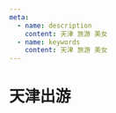 ```yaml
---
meta:
  - name: description
    content: 天津 旅游 美女
  - name: keywords
    content: 天津 旅游 美女
---
```

# 天津出游


<ImgView title="天津旅游" url="https://7.z.wiki/autoupload/20240203/4RUh.2131X1600-IMG_6444.JPG" />


<ImgView title="天津旅游" url="https://5.z.wiki/autoupload/20240203/Lc2E.3840X2880-IMG_4929.JPG" />


<ImgView title="天津旅游" url="https://1.z.wiki/autoupload/20240203/0HSw.2875X2878-IMG_4900.JPG" />

